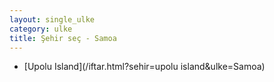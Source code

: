 ```yaml
---
layout: single_ulke
category: ulke
title: Şehir seç - Samoa
---
```

* [Upolu Island](/iftar.html?sehir=upolu island&ulke=Samoa)
